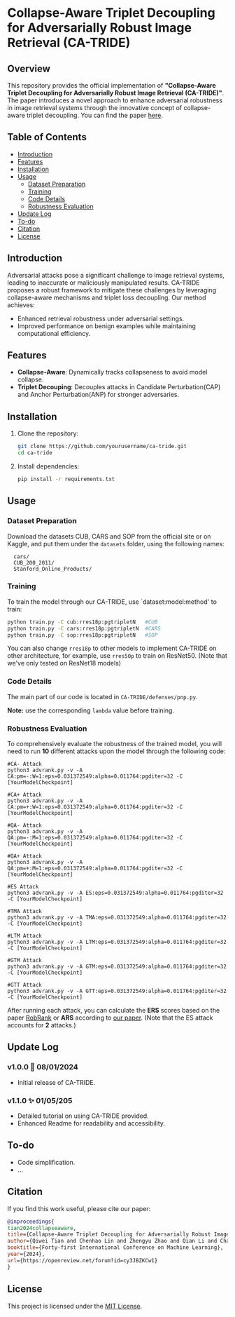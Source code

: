 # Collapse-Aware Triplet Decoupling for Adversarially Robust Image Retrieval (CA-TRIDE)

## Overview
This repository provides the official implementation of **"Collapse-Aware Triplet Decoupling for Adversarially Robust Image Retrieval (CA-TRIDE)"**. The paper introduces a novel approach to enhance adversarial robustness in image retrieval systems through the innovative concept of collapse-aware triplet decoupling. You can find the paper [here](https://arxiv.org/abs/2312.07364).

## Table of Contents
- [Introduction](#introduction)
- [Features](#features)
- [Installation](#installation)
- [Usage](#usage)
  - [Dataset Preparation](#dataset-preparation)
  - [Training](#training)
  - [Code Details](#code-details)
  - [Robustness Evaluation](#robustness-evaluation)
- [Update Log](#update-log)
- [To-do](#to-do)
- [Citation](#citation)
- [License](#license)

## Introduction
Adversarial attacks pose a significant challenge to image retrieval systems, leading to inaccurate or maliciously manipulated results. CA-TRIDE proposes a robust framework to mitigate these challenges by leveraging collapse-aware mechanisms and triplet loss decoupling. Our method achieves:

- Enhanced retrieval robustness under adversarial settings.
- Improved performance on benign examples while maintaining computational efficiency.

## Features
- **Collapse-Aware**: Dynamically tracks collapseness to avoid model collapse.
- **Triplet Decouping**: Decouples attacks in Candidate Perturbation(CAP) and Anchor Perturbation(ANP) for stronger adversaries.

## Installation
1. Clone the repository:
   ```bash
   git clone https://github.com/yourusername/ca-tride.git
   cd ca-tride
   ```
2. Install dependencies:
   ```bash
   pip install -r requirements.txt
   ```

## Usage

### Dataset Preparation
Download the datasets CUB, CARS and SOP from the official site or on Kaggle, and put them under the `datasets` folder, using the following names:
```
  cars/
  CUB_200_2011/
  Stanford_Online_Products/
```
### Training
To train the model through our CA-TRIDE, use `dataset:model:method' to train:
```bash
python train.py -C cub:rres18p:pgtripletN   #CUB
python train.py -C cars:rres18p:pgtripletN  #CARS
python train.py -C sop:rres18p:pgtripletN   #SOP
```
You can also change `rres18p` to other models to implement CA-TRIDE on other architecture, for example, use `rres50p` to train on ResNet50. (Note that we've only tested on ResNet18 models)

### Code Details
The main part of our code is located in `CA-TRIDE/defenses/pnp.py`. 

**Note:** use the corresponding `lambda` value before training. 

### Robustness Evaluation
To comprehensively evaluate the robustness of the trained model, you will need to run **10** different attacks upon the model through the following code:
```
#CA- Attack
python3 advrank.py -v -A CA:pm=-:W=1:eps=0.031372549:alpha=0.011764:pgditer=32 -C [YourModelCheckpoint]

#CA+ Attack
python3 advrank.py -v -A CA:pm=+:W=1:eps=0.031372549:alpha=0.011764:pgditer=32 -C [YourModelCheckpoint]

#QA- Attack
python3 advrank.py -v -A QA:pm=-:M=1:eps=0.031372549:alpha=0.011764:pgditer=32 -C [YourModelCheckpoint]

#QA+ Attack
python3 advrank.py -v -A QA:pm=+:M=1:eps=0.031372549:alpha=0.011764:pgditer=32 -C [YourModelCheckpoint]

#ES Attack
python3 advrank.py -v -A ES:eps=0.031372549:alpha=0.011764:pgditer=32 -C [YourModelCheckpoint]

#TMA Attack
python3 advrank.py -v -A TMA:eps=0.031372549:alpha=0.011764:pgditer=32 -C [YourModelCheckpoint]

#LTM Attack
python3 advrank.py -v -A LTM:eps=0.031372549:alpha=0.011764:pgditer=32 -C [YourModelCheckpoint]

#GTM Attack
python3 advrank.py -v -A GTM:eps=0.031372549:alpha=0.011764:pgditer=32 -C [YourModelCheckpoint]

#GTT Attack
python3 advrank.py -v -A GTT:eps=0.031372549:alpha=0.011764:pgditer=32 -C [YourModelCheckpoint]
```

After running each attack, you can calculate the **ERS** scores based on the paper [RobRank](https://github.com/cdluminate/robrank) or **ARS** according to [our paper](https://arxiv.org/abs/2312.07364).
(Note that the ES attack accounts for **2** attacks.)


## Update Log

### v1.0.0 🎉 08/01/2024
- Initial release of CA-TRIDE. 

### v1.1.0 ✨ 01/05/205
- Detailed tutorial on using CA-TRIDE provided.
- Enhanced Readme for readability and accessibility.

## To-do
- Code simplification.
- ...

## Citation
If you find this work useful, please cite our paper:
```bibtex
@inproceedings{
tian2024collapseaware,
title={Collapse-Aware Triplet Decoupling for Adversarially Robust Image Retrieval},
author={Qiwei Tian and Chenhao Lin and Zhengyu Zhao and Qian Li and Chao Shen},
booktitle={Forty-first International Conference on Machine Learning},
year={2024},
url={https://openreview.net/forum?id=cy3JBZKCw1}
}
```

## License
This project is licensed under the [MIT License](LICENSE).

